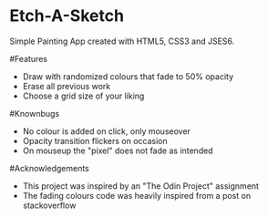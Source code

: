 # Etch-A-Sketch

Simple Painting App created with HTML5, CSS3 and JSES6.

#Features

 - Draw with randomized colours that fade to 50% opacity
 - Erase all previous work
 - Choose a grid size of your liking
 
 #Knownbugs
 
 - No colour is added on click, only mouseover
 - Opacity transition flickers on occasion
 - On mouseup the "pixel" does not fade as intended
 
 #Acknowledgements
 
 - This project was inspired by an "The Odin Project" assignment
 - The fading colours code was heavily inspired from a post on stackoverflow
 
 
 
